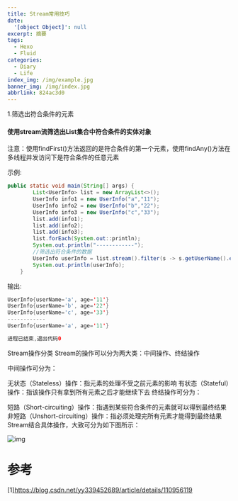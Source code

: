 ```yaml
---
title: Stream常用技巧
date:
  '[object Object]': null
excerpt: 摘要
tags:
  - Hexo
  - Fluid
categories:
  - Diary
  - Life
index_img: /img/example.jpg
banner_img: /img/index.jpg
abbrlink: 824ac3d0
---
```




1.筛选出符合条件的元素

#### 使用stream流筛选出List集合中符合条件的实体对象

注意：使用findFirst()方法返回的是符合条件的第一个元素，使用findAny()方法在多线程并发访问下是符合条件的任意元素

示例:

```java
public static void main(String[] args) {
        List<UserInfo> list = new ArrayList<>();
        UserInfo info1 = new UserInfo("a","11");
        UserInfo info2 = new UserInfo("b","22");
        UserInfo info3 = new UserInfo("c","33");
        list.add(info1);
        list.add(info2);
        list.add(info3);
        list.forEach(System.out::println);
        System.out.println("------------");
        //筛选出符合条件的数据
        UserInfo userInfo = list.stream().filter(s -> s.getUserName().equals("a")).findFirst().orElse(null);
        System.out.println(userInfo);
    }
```

输出:

```java
UserInfo{userName='a', age='11'}
UserInfo{userName='b', age='22'}
UserInfo{userName='c', age='33'}
------------
UserInfo{userName='a', age='11'}

进程已结束,退出代码0
```





Stream操作分类
Stream的操作可以分为两大类：中间操作、终结操作

中间操作可分为：

无状态（Stateless）操作：指元素的处理不受之前元素的影响
有状态（Stateful）操作：指该操作只有拿到所有元素之后才能继续下去
终结操作可分为：

短路（Short-circuiting）操作：指遇到某些符合条件的元素就可以得到最终结果
非短路（Unshort-circuiting）操作：指必须处理完所有元素才能得到最终结果
Stream结合具体操作，大致可分为如下图所示：

![img](https://zibbo-blog.oss-cn-beijing.aliyuncs.com/blog/watermark,type_ZmFuZ3poZW5naGVpdGk,shadow_10,text_aHR0cHM6Ly9ibG9nLmNzZG4ubmV0L3l5MzM5NDUyNjg5,size_16,color_FFFFFF,t_70.png)

# 参考

[1]https://blog.csdn.net/yy339452689/article/details/110956119
